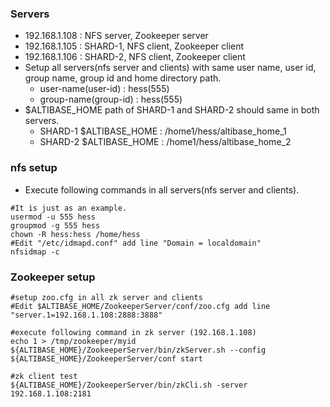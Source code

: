 ### Servers
- 192.168.1.108 : NFS server, Zookeeper server
- 192.168.1.105 : SHARD-1, NFS client, Zookeeper client
- 192.168.1.106 : SHARD-2, NFS client, Zookeeper client
- Setup all servers(nfs server and clients) with same user name, user id, group name, group id and home directory path.
  - user-name(user-id) : hess(555)
  - group-name(group-id) : hess(555)
- $ALTIBASE_HOME path of SHARD-1 and SHARD-2 should same in both servers.
  - SHARD-1 $ALTIBASE_HOME : /home1/hess/altibase_home_1
  - SHARD-2 $ALTIBASE_HOME : /home1/hess/altibase_home_2

### nfs setup
- Execute following commands in all servers(nfs server and clients).
```
#It is just as an example.
usermod -u 555 hess
groupmod -g 555 hess
chown -R hess:hess /home/hess
#Edit "/etc/idmapd.conf" add line "Domain = localdomain"
nfsidmap -c
```

### Zookeeper setup
```
#setup zoo.cfg in all zk server and clients
#Edit $ALTIBASE_HOME/ZookeeperServer/conf/zoo.cfg add line "server.1=192.168.1.108:2888:3888"

#execute following command in zk server (192.168.1.108)
echo 1 > /tmp/zookeeper/myid
${ALTIBASE_HOME}/ZookeeperServer/bin/zkServer.sh --config ${ALTIBASE_HOME}/ZookeeperServer/conf start

#zk client test
${ALTIBASE_HOME}/ZookeeperServer/bin/zkCli.sh -server 192.168.1.108:2181
```
